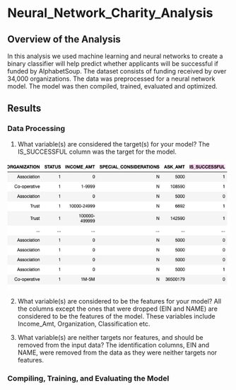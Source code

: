 # Neural_Network_Charity_Analysis

## Overview of the Analysis 
In this analysis we used machine learning and neural networks to create a binary classifier will help predict whether applicants will be successful if funded by AlphabetSoup. The dataset consists of funding received by over 34,000 organizations. The data was preprocessed for a neural network model. The model was then compiled, trained, evaluated and optimized. 

## Results 
### Data Processing
1) What variable(s) are considered the target(s) for your model?
The IS_SUCCESSFUL column was the target for the model. 

![IS_SUCCESSFUL column](Images/IS_SUCCESSFUL.png)

2) What variable(s) are considered to be the features for your model?
All the columns except the ones that were dropped (EIN and NAME) are considered to be the features of the model. These variables include Income_Amt, Organization, Classification etc. 

3) What variable(s) are neither targets nor features, and should be removed from the input data?
The identification columns, EIN and NAME, were removed from the data as they were neither targets nor features. 

### Compiling, Training, and Evaluating the Model
